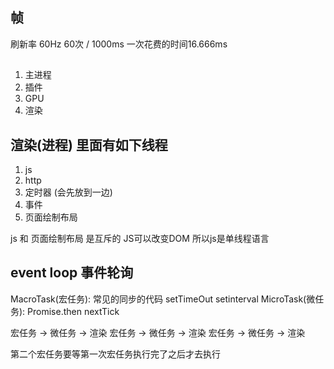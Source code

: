 ## 帧
刷新率 60Hz
60次 / 1000ms 一次花费的时间16.666ms

## 
1. 主进程
2. 插件
3. GPU
4. 渲染

## 渲染(进程) 里面有如下线程
1. js
2. http
3. 定时器 (会先放到一边)
4. 事件
5. 页面绘制布局

js 和 页面绘制布局 是互斥的
JS可以改变DOM 所以js是单线程语言

## event loop 事件轮询
  MacroTask(宏任务): 常见的同步的代码 setTimeOut setinterval
  MicroTask(微任务): Promise.then nextTick

  宏任务 -> 微任务 -> 渲染  宏任务 -> 微任务 ->  渲染 宏任务 ->  微任务 -> 渲染 


  第二个宏任务要等第一次宏任务执行完了之后才去执行
